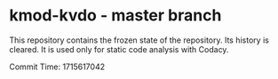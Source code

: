 # kmod-kvdo - master branch

This repository contains the frozen state of the repository.
Its history is cleared. It is used only for static code
analysis with Codacy.

Commit Time: 1715617042